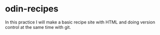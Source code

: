 # odin-recipes
In this practice I will make a basic recipe site with HTML and doing version control at the same time with git.